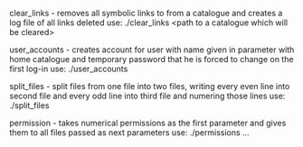 clear_links - removes all symbolic links to from a catalogue and creates a log file of all links deleted
use: ./clear_links \<path to a catalogue which will be cleared> <path to a file in which logs will be stored>

user_accounts - creates account for user with name given in parameter with home catalogue and temporary password that he is forced to change on the first log-in
use: ./user_accounts <username>

split_files - split files from one file into two files, writing every even line into second file and every odd line into third file and numering those lines
use: ./split_files <file which will be split> <file that will take even lines> <file that will take odd lines>

permission - takes numerical permissions as the first parameter and gives them to all files passed as next parameters
use: ./permissions <numercial permission> <file1> <file2> <file3> ...
